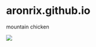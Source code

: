 # aronrix.github.io
<h>mountain chicken</h>
<script>document.body.style.backgroundColor = "green";</script>
<img src = "[https://encrypted-tbn0.gstatic.com/images?q=tbn:ANd9GcTkvIayRhEa0RsvAZHgR4ZYQ7K1nyHXppjOpYn2yIeVne25jAIxRs-_Ii5iha1XXLvVOBA:https://i.guim.co.uk/img/media/3173ddab7c786d500dc3ec831f1a750a940678e4/0_96_800_480/master/800.jpg%3Fwidth%3D620%26quality%3D85%26auto%3Dformat%26fit%3Dmax%26s%3D5477f6fd44b339a3fe4429a094b95b28&usqp=CAU](https://encrypted-tbn0.gstatic.com/images?q=tbn:ANd9GcRQR4sZBFhlyef9DTXbizxx3Ids8NngCh7-FvPLGjp0ubFxAMZB5oAC70kiDwHqg0uavmg:https://www.anichidevelopment.com/wp-content/uploads/2018/09/dominica-mountain-chicken-biggest-frog-2018-10-25-1024x670.jpg&usqp=CAU)">
